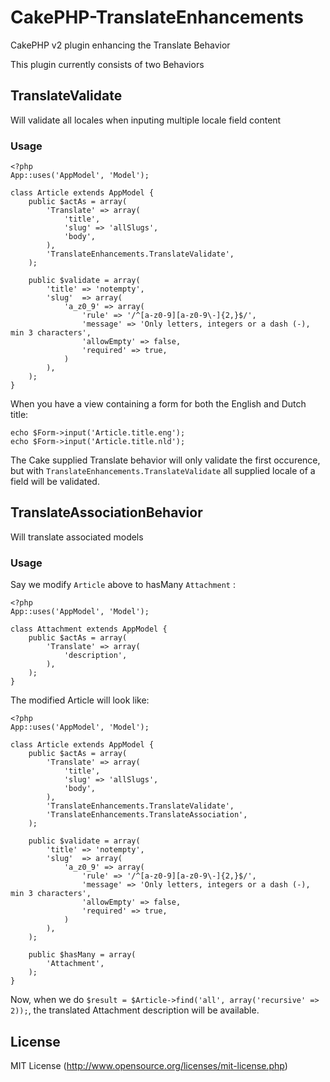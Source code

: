 CakePHP-TranslateEnhancements
=============================

CakePHP v2 plugin enhancing the Translate Behavior

This plugin currently consists of two Behaviors

TranslateValidate
-----------------
Will validate all locales when inputing multiple locale field content

### Usage

```
<?php
App::uses('AppModel', 'Model');

class Article extends AppModel {
    public $actAs = array(
        'Translate' => array(
            'title',
            'slug' => 'allSlugs',
            'body',
        ),
        'TranslateEnhancements.TranslateValidate',
    );

    public $validate = array(
        'title' => 'notempty',
        'slug'  => array(
            'a_z0_9' => array(
                'rule' => '/^[a-z0-9][a-z0-9\-]{2,}$/',
                'message' => 'Only letters, integers or a dash (-), min 3 characters',
                'allowEmpty' => false,
                'required' => true,
            )
        ),
    );
}
```

When you have a view containing a form for both the English and Dutch title:
```
echo $Form->input('Article.title.eng');
echo $Form->input('Article.title.nld');
```

The Cake supplied Translate behavior will only validate the first occurence, but 
with `TranslateEnhancements.TranslateValidate` all supplied locale of a field 
will be validated.

TranslateAssociationBehavior
----------------------------
Will translate associated models

### Usage

Say we modify `Article` above to hasMany `Attachment` :

```
<?php
App::uses('AppModel', 'Model');

class Attachment extends AppModel {
    public $actAs = array(
        'Translate' => array(
            'description',
        ),
    );
}
```

The modified Article will look like:

```
<?php
App::uses('AppModel', 'Model');

class Article extends AppModel {
    public $actAs = array(
        'Translate' => array(
            'title',
            'slug' => 'allSlugs',
            'body',
        ),
        'TranslateEnhancements.TranslateValidate',
        'TranslateEnhancements.TranslateAssociation',
    );

    public $validate = array(
        'title' => 'notempty',
        'slug'  => array(
            'a_z0_9' => array(
                'rule' => '/^[a-z0-9][a-z0-9\-]{2,}$/',
                'message' => 'Only letters, integers or a dash (-), min 3 characters',
                'allowEmpty' => false,
                'required' => true,
            )
        ),
    );

    public $hasMany = array(
        'Attachment',
    );
}
```

Now, when we do `$result = $Article->find('all', array('recursive' => 2));`, the translated 
Attachment description will be available.

License
-------
MIT License (http://www.opensource.org/licenses/mit-license.php)